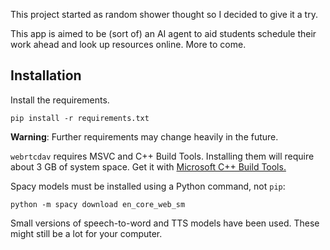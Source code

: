 This project started as random shower thought so I decided to give it a try.

This app is aimed to be (sort of) an AI agent to aid students schedule their work ahead and look up resources online. More to come.

## Installation

Install the requirements.

```shell
pip install -r requirements.txt
```

**Warning**: Further requirements may change heavily in the future.

`webrtcdav` requires MSVC and C++ Build Tools. Installing them will require about 3 GB of system space. Get it with [Microsoft C++ Build Tools.](https://visualstudio.microsoft.com/visual-cpp-build-tools/)

Spacy models must be installed using a Python command, not `pip`:

```shell
python -m spacy download en_core_web_sm
```

Small versions of speech-to-word and TTS models have been used. These might still be a lot for your computer.


